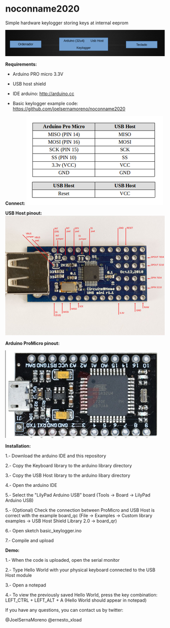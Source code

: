 # noconname2020

Simple hardware keylogger storing keys at internal eeprom

![Alt text](/images/demo.png?raw=true "ProMicro pinout")

**Requirements:**

- Arduino PRO micro 3.3V
- USB host shield

- IDE arduino: http://arduino.cc
- Basic keylogger example code: https://github.com/joelsernamoreno/noconname2020




**Connect:**
![Alt text](/images/connect.png?raw=true "USB Host pinout")


**USB Host pinout:**
![Alt text](/images/usb_host.jpg?raw=true "USB Host pinout")


**Arduino ProMicro pinout:**

![Alt text](/images/promicro.png?raw=true "ProMicro pinout")


**Installation:**

1.- Download the arduino IDE and this repository

2.- Copy the Keyboard library to the arduino library directory

3.- Copy the USB Host library to the arduino libary directory

4.- Open the arduino IDE

5.- Select the "LilyPad Arduino USB" board (Tools -> Board -> LilyPad Arduino USB)

5.- (Optional) Check the connection between ProMicro and USB Host is correct with the example board_qc (File -> Examples -> Custom library examples -> USB Host Shield Library 2.0 -> board_qr)

6.- Open sketch basic_keylogger.ino

7.- Compile and upload




**Demo:**

1.- When the code is uploaded, open the serial monitor

2.- Type Hello World with your physical keyboard connected to the USB Host module

3.- Open a notepad

4.- To view the previously saved Hello World, press the key combination: LEFT_CTRL + LEFT_ALT + A (Hello World should appear in notepad)


If you have any questions, you can contact us by twitter:

@JoelSernaMoreno
@ernesto_xload

